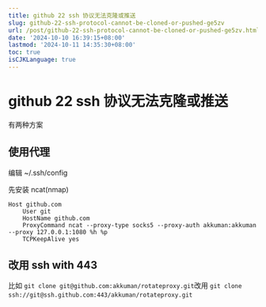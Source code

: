 ```yaml
---
title: github 22 ssh 协议无法克隆或推送
slug: github-22-ssh-protocol-cannot-be-cloned-or-pushed-ge5zv
url: /post/github-22-ssh-protocol-cannot-be-cloned-or-pushed-ge5zv.html
date: '2024-10-10 16:39:15+08:00'
lastmod: '2024-10-11 14:35:30+08:00'
toc: true
isCJKLanguage: true
---
```


# github 22 ssh 协议无法克隆或推送

有两种方案

## 使用代理

编辑 \~/.ssh/config

先安装 ncat(nmap)

```plain
Host github.com
	User git
	HostName github.com
	ProxyCommand ncat --proxy-type socks5 --proxy-auth akkuman:akkuman --proxy 127.0.0.1:1080 %h %p
	TCPKeepAlive yes
```

## 改用 ssh with 443

比如 `git clone git@github.com:akkuman/rotateproxy.git`​ 改用 `git clone ssh://git@ssh.github.com:443/akkuman/rotateproxy.git`​

‍
